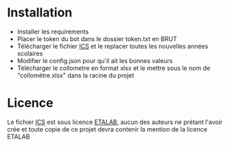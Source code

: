# Installation
- Installer les requirements
- Placer le token du bot dans le dossier token.txt en BRUT
- Télécharger le fichier [ICS](https://data.education.gouv.fr/explore/dataset/fr-en-calendrier-scolaire/export/?disjunctive.zones&disjunctive.description&disjunctive.location&disjunctive.annee_scolaire&disjunctive.population&sort=end_date) et le replacer toutes les nouvelles années scolaires
- Modifier le config.json pour qu'il ait les bonnes valeurs
- Télécharger le collometre en format xlsx et le mettre sous le nom de "collomètre.xlsx" dans la racine du projet

# Licence 
Le fichier [ICS](https://data.education.gouv.fr/explore/dataset/fr-en-calendrier-scolaire/export/?disjunctive.zones&disjunctive.description&disjunctive.location&disjunctive.annee_scolaire&disjunctive.population&sort=end_date) est sous licence [ETALAB](https://www.etalab.gouv.fr/wp-content/uploads/2017/04/ETALAB-Licence-Ouverte-v2.0.pdf), aucun des auteurs ne prétant l'avoir crée et toute copie de ce projet devra contenir la mention de la licence ETALAB
